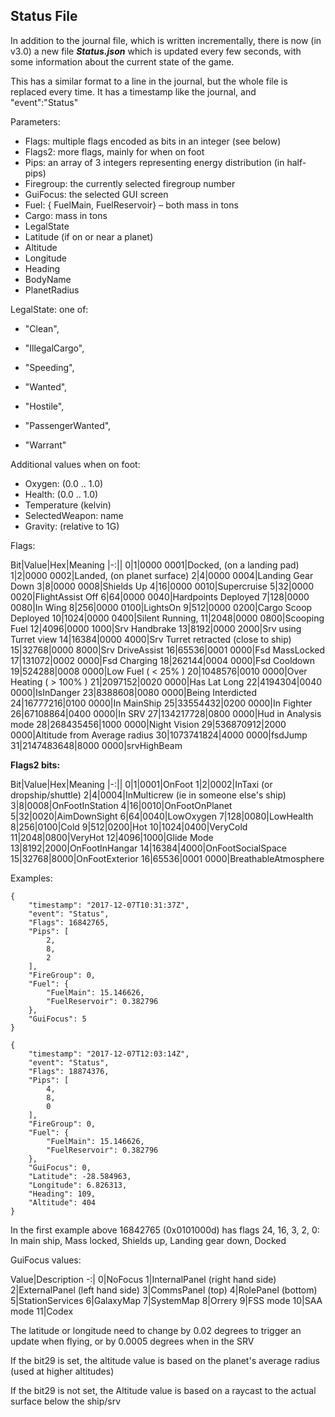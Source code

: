 ## Status File

In addition to the journal file, which is written incrementally, there is now (in v3.0) a new file _**Status.json**_ which is updated every few seconds, with some information about the current state of the game.

This has a similar format to a line in the journal, but the whole file is replaced every time. It has a timestamp like the journal, and "event":"Status"

Parameters:

- Flags: multiple flags encoded as bits in an integer (see below) 
- Flags2: more flags, mainly for when on foot 
- Pips: an array of 3 integers representing energy distribution (in half-pips) 
- Firegroup: the currently selected firegroup number 
- GuiFocus: the selected GUI screen 
- Fuel: { FuelMain, FuelReservoir} – both mass in tons 
- Cargo: mass in tons 
- LegalState 
- Latitude (if on or near a planet) 
- Altitude 
- Longitude 
- Heading 
- BodyName 
- PlanetRadius 


LegalState: one of:

- "Clean",

- "IllegalCargo",

- "Speeding",

- "Wanted",

- "Hostile",

- "PassengerWanted",

- "Warrant"

Additional values when on foot:

- Oxygen: (0.0 .. 1.0) 
- Health: (0.0 .. 1.0) 
- Temperature (kelvin) 
- SelectedWeapon: name 
- Gravity: (relative to 1G) 


Flags:

Bit|Value|Hex|Meaning
|-:||
0|1|0000 0001|Docked, (on a landing pad)
1|2|0000 0002|Landed, (on planet surface)
2|4|0000 0004|Landing Gear Down
3|8|0000 0008|Shields Up
4|16|0000 0010|Supercruise
5|32|0000 0020|FlightAssist Off
6|64|0000 0040|Hardpoints Deployed
7|128|0000 0080|In Wing
8|256|0000 0100|LightsOn
9|512|0000 0200|Cargo Scoop Deployed
10|1024|0000 0400|Silent Running,
11|2048|0000 0800|Scooping Fuel
12|4096|0000 1000|Srv Handbrake
13|8192|0000 2000|Srv using Turret view
14|16384|0000 4000|Srv Turret retracted (close to ship)
15|32768|0000 8000|Srv DriveAssist
16|65536|0001 0000|Fsd MassLocked
17|131072|0002 0000|Fsd Charging
18|262144|0004 0000|Fsd Cooldown
19|524288|0008 0000|Low Fuel ( &lt; 25% )
20|1048576|0010 0000|Over Heating ( &gt; 100% )
21|2097152|0020 0000|Has Lat Long
22|4194304|0040 0000|IsInDanger
23|8388608|0080 0000|Being Interdicted
24|16777216|0100 0000|In MainShip
25|33554432|0200 0000|In Fighter
26|67108864|0400 0000|In SRV
27|134217728|0800 0000|Hud in Analysis mode
28|268435456|1000 0000|Night Vision
29|536870912|2000 0000|Altitude from Average radius
30‭|1073741824‬|4000 0000|fsdJump
31|2147483648|8000 0000|srvHighBeam

**Flags2 bits:**

Bit|Value|Hex|Meaning
|-:||
0|1|0001|OnFoot
1|2|0002|InTaxi (or dropship/shuttle)
2|4|0004|InMulticrew (ie in someone else's ship)
3|8|0008|OnFootInStation
4|16|0010|OnFootOnPlanet
5|32|0020|AimDownSight
6|64|0040|LowOxygen
7|128|0080|LowHealth
8|256|0100|Cold
9|512|0200|Hot
10|1024|0400|VeryCold
11|2048|0800|VeryHot
12|4096|1000|Glide Mode
13|8192|2000|OnFootInHangar
14|16384|4000|OnFootSocialSpace
15|32768|8000|OnFootExterior
16|65536|0001 0000|BreathableAtmosphere

Examples:

```
{
	"timestamp": "2017-12-07T10:31:37Z",
	"event": "Status",
	"Flags": 16842765,
	"Pips": [
		2,
		8,
		2
	],
	"FireGroup": 0,
	"Fuel": {
		"FuelMain": 15.146626,
		"FuelReservoir": 0.382796
	},
	"GuiFocus": 5
}
```

```
{
	"timestamp": "2017-12-07T12:03:14Z",
	"event": "Status",
	"Flags": 18874376,
	"Pips": [
		4,
		8,
		0
	],
	"FireGroup": 0,
	"Fuel": {
		"FuelMain": 15.146626,
		"FuelReservoir": 0.382796
	},
	"GuiFocus": 0,
	"Latitude": -28.584963,
	"Longitude": 6.826313,
	"Heading": 109,
	"Altitude": 404
}
```

In the first example above 16842765 (0x0101000d) has flags 24, 16, 3, 2, 0: In main ship, Mass locked, Shields up, Landing gear down, Docked

GuiFocus values:

Value|Description
-:|
0|NoFocus
1|InternalPanel (right hand side)
2|ExternalPanel (left hand side)
3|CommsPanel (top)
4|RolePanel (bottom)
5|StationServices
6|GalaxyMap
7|SystemMap
8|Orrery
9|FSS mode
10|SAA mode
11|Codex

The latitude or longitude need to change by 0.02 degrees to trigger an update when flying, or by 0.0005 degrees when in the SRV

If the bit29 is set, the altitude value is based on the planet's average radius (used at higher altitudes)

If the bit29 is not set, the Altitude value is based on a raycast to the actual surface below the ship/srv